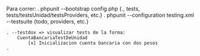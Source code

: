 Para correr:
	. phpunit --bootstrap config.php {., tests, tests/testsUnidad/testsProviders, etc.}
	. phpunit --configuration testing.xml --testsuite {todo, providers, etc.}

	. --testdox => visualizar tests de la forma:
		CuentaBancariaTestDeUnidad
 			[x] Inicializacion cuenta bancaria con dos pesos
 	.